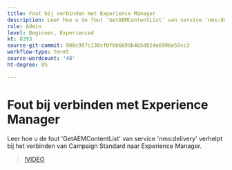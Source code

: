 ```yaml
---
title: Fout bij verbinden met Experience Manager
description: Leer hoe u de fout 'GetAEMContentList' van service 'nms:delivery' verhelpt bij het verbinden van Campaign Standard naar Experience Manager.
role: Admin
level: Beginner, Experienced
kt: 8393
source-git-commit: 908c997c130cf0fbb6699b4b5d824e6996e59cc3
workflow-type: tm+mt
source-wordcount: '48'
ht-degree: 0%

---
```



# Fout bij verbinden met Experience Manager

Leer hoe u de fout &#39;GetAEMContentList&#39; van service &#39;nms:delivery&#39; verhelpt bij het verbinden van Campaign Standard naar Experience Manager.

>[!VIDEO](https://video.tv.adobe.com/v/335897?quality=12)
